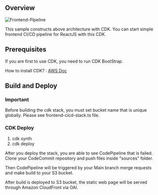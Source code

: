 ## Overview

![Frontend-Pipeline](https://d1zrwss8zuawdm.cloudfront.net/frontend-cicd.png)

This sample constructs above architecture with CDK.
You can start simple frontend CI/CD pipeline for ReactJS with this CDK.

## Prerequisites

If you are first to use CDK, you need to run CDK BootStrap.

How to install CDK?
 : [AWS Doc](https://docs.aws.amazon.com/cdk/v2/guide/getting_started.html)

## Build and Deploy

### Important

Before building the cdk stack, you must set bucket name that is unique globally.
Please see frontend-cicd-stack.ts file.

### CDK Deploy

1. cdk synth
2. cdk deploy

After you deploy the stack, you are able to see CodePipeline that is failed.
Clone your CodeCommit repository and push files inside "sources" folder.

Then CodePipeline will be triggered by your Main branch merge requests and make build to your S3 bucket.

After build is deployed to S3 bucket, the static web page will be served through Amazon CloudFront via OAI.
